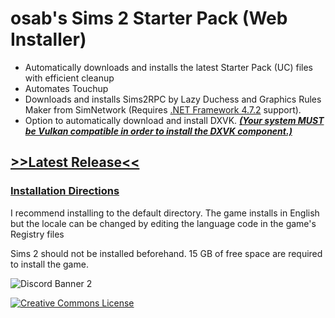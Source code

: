 # osab's Sims 2 Starter Pack (Web Installer)


- Automatically downloads and installs the latest Starter Pack (UC) files with efficient cleanup 
- Automates Touchup
- Downloads and installs Sims2RPC by Lazy Duchess and Graphics Rules Maker from SimNetwork (Requires <a href="https://dotnet.microsoft.com/en-us/download/dotnet-framework/net472">.NET Framework 4.7.2</a> support).
- Option to automatically download and install DXVK. <a href="https://github.com/skeeto/vulkan-test/releases/latest">***(Your system MUST be Vulkan compatible in order to install the DXVK component.)***</a>

## <a href="https://github.com/voicemxil/TS2-Starter-Pack-webinstall/releases">>>Latest Release<<</a>

### <a rel="guide" href="https://docs.google.com/document/d/1UT0HX3cO4xLft2KozGypU_N7ZcGQVr-54QD9asFsx5U/edit#heading=h.go5uggiu16vc">Installation Directions</a><br>
I recommend installing to the default directory. The game installs in English but the locale can be changed by editing the language code in the game's Registry files

Sims 2 should not be installed beforehand. 15 GB of free space are required to install the game.

![Discord Banner 2](https://discordapp.com/api/guilds/912700195249197086/widget.png?style=banner2)

<a rel="license" href="http://creativecommons.org/licenses/by-nc-sa/4.0/"><img alt="Creative Commons License" style="border-width:0" src="https://i.creativecommons.org/l/by-nc-sa/4.0/88x31.png" /></a><br />

